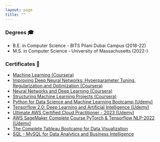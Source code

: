 ```yaml
---
layout: page
title: ""
---
```


### Degrees 🎓

* B.E. in Computer Science - BITS Pilani Dubai Campus (2018-22) 
* M.S. in Computer Science - University of Massachusetts (2022-)

### Certificates 📜
* [Machine Learning (Coursera)](https://github.com/Anshumaan-Chauhan02/Anshumaan-Chauhan02.github.io/blob/9e691885bfa851dbeadeec332b4a158bafc78628/_certificates/Coursera%20VFDU7GX5CAUE%20-%20Machine%20Learning.pdf)
* [Improving Deep Neural Networks: Hyperparameter Tuning, Regularization and Optimization (Coursera)](https://github.com/Anshumaan-Chauhan02/Anshumaan-Chauhan02.github.io/blob/c2d359782f39f58137527d6b5718ba41c3a6c62f/_certificates/Coursera%20DTAM9QAM8RRB%20-%20Hyperparameter%20Tuning%2C%20Optimization.pdf)
* [Neural Networks and Deep Learning (Coursera)](https://github.com/Anshumaan-Chauhan02/Anshumaan-Chauhan02.github.io/blob/c2d359782f39f58137527d6b5718ba41c3a6c62f/_certificates/Coursera%20T4ER9ME7SGYU%20-%20NN%20and%20DL.pdf)
* [Structuring Machine Learning Projects (Coursera)](https://github.com/Anshumaan-Chauhan02/Anshumaan-Chauhan02.github.io/blob/c2d359782f39f58137527d6b5718ba41c3a6c62f/_certificates/Coursera%20P3YSQ6RFPS5T%20-%20Structuring%20ML%20Projects.pdf)
* [Python for Data Science and Machine Learning Bootcamp (Udemy)](https://github.com/Anshumaan-Chauhan02/Anshumaan-Chauhan02.github.io/blob/c2d359782f39f58137527d6b5718ba41c3a6c62f/_certificates/UC-1d141f79-d4e1-4e6b-954f-cb4c33f8ed4b%20-%20Python%20for%20DS%20and%20ML%20Bootcamp.pdf)
* [Tensorflow 2.0: Deep Learning and Artificial Intelligence (Udemy)](https://github.com/Anshumaan-Chauhan02/Anshumaan-Chauhan02.github.io/blob/c2d359782f39f58137527d6b5718ba41c3a6c62f/_certificates/UC-ee9e1ac1-458b-480d-9440-d7ce4ed3b21e%20-%20TF%202.0%20Certificate.pdf)
* [Ultimate AWS Certified Cloud Practitioner - 2023 (Udemy)](https://github.com/Anshumaan-Chauhan02/Anshumaan-Chauhan02.github.io/blob/c79092646ce210dbcd140154826396ab6f6a2b30/_certificates/UC-6a37ff5a-64c8-4090-9c6f-8bb65476d227.pdf)
* [AWS SageMaker Complete Course PyTorch & Tensorflow NLP-2022 (Udemy)](https://github.com/Anshumaan-Chauhan02/Anshumaan-Chauhan02.github.io/blob/83b5286e707e4a1ae504255f4ec0c6fdf776c703/_certificates/UC-c0ed7680-a1de-4fe0-baf0-c208f55550e1.pdf)
* [The Complete Tableau Bootcamp for Data Visualization](https://github.com/Anshumaan-Chauhan02/Anshumaan-Chauhan02.github.io/blob/e5629cd528e43ff3432241daf20d082e442813b3/_certificates/UC-39ad57e9-0c77-44c6-bd03-ee1bafc358a4.pdf)
* [SQL - MySQL for Data Analytics and Business Intelligence](https://github.com/Anshumaan-Chauhan02/Anshumaan-Chauhan02.github.io/blob/c13b34399eee3aabcf6d7a9a765dccb1424d6971/_certificates/UC-41a9bf97-4756-49bb-92d1-548d049f308b.pdf)
